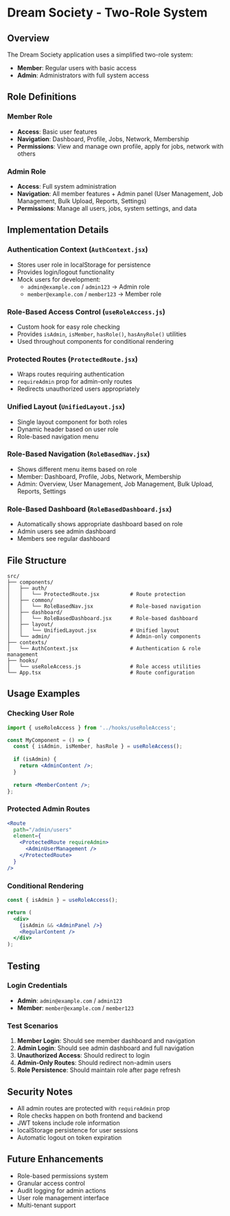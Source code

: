 # Dream Society - Two-Role System

## Overview

The Dream Society application uses a simplified two-role system:
- **Member**: Regular users with basic access
- **Admin**: Administrators with full system access

## Role Definitions

### Member Role
- **Access**: Basic user features
- **Navigation**: Dashboard, Profile, Jobs, Network, Membership
- **Permissions**: View and manage own profile, apply for jobs, network with others

### Admin Role
- **Access**: Full system administration
- **Navigation**: All member features + Admin panel (User Management, Job Management, Bulk Upload, Reports, Settings)
- **Permissions**: Manage all users, jobs, system settings, and data

## Implementation Details

### Authentication Context (`AuthContext.jsx`)
- Stores user role in localStorage for persistence
- Provides login/logout functionality
- Mock users for development:
  - `admin@example.com` / `admin123` → Admin role
  - `member@example.com` / `member123` → Member role

### Role-Based Access Control (`useRoleAccess.js`)
- Custom hook for easy role checking
- Provides `isAdmin`, `isMember`, `hasRole()`, `hasAnyRole()` utilities
- Used throughout components for conditional rendering

### Protected Routes (`ProtectedRoute.jsx`)
- Wraps routes requiring authentication
- `requireAdmin` prop for admin-only routes
- Redirects unauthorized users appropriately

### Unified Layout (`UnifiedLayout.jsx`)
- Single layout component for both roles
- Dynamic header based on user role
- Role-based navigation menu

### Role-Based Navigation (`RoleBasedNav.jsx`)
- Shows different menu items based on role
- Member: Dashboard, Profile, Jobs, Network, Membership
- Admin: Overview, User Management, Job Management, Bulk Upload, Reports, Settings

### Role-Based Dashboard (`RoleBasedDashboard.jsx`)
- Automatically shows appropriate dashboard based on role
- Admin users see admin dashboard
- Members see regular dashboard

## File Structure

```
src/
├── components/
│   ├── auth/
│   │   └── ProtectedRoute.jsx          # Route protection
│   ├── common/
│   │   └── RoleBasedNav.jsx            # Role-based navigation
│   ├── dashboard/
│   │   └── RoleBasedDashboard.jsx      # Role-based dashboard
│   ├── layout/
│   │   └── UnifiedLayout.jsx           # Unified layout
│   └── admin/                          # Admin-only components
├── contexts/
│   └── AuthContext.jsx                 # Authentication & role management
├── hooks/
│   └── useRoleAccess.js                # Role access utilities
└── App.tsx                             # Route configuration
```

## Usage Examples

### Checking User Role
```jsx
import { useRoleAccess } from '../hooks/useRoleAccess';

const MyComponent = () => {
  const { isAdmin, isMember, hasRole } = useRoleAccess();
  
  if (isAdmin) {
    return <AdminContent />;
  }
  
  return <MemberContent />;
};
```

### Protected Admin Routes
```jsx
<Route 
  path="/admin/users" 
  element={
    <ProtectedRoute requireAdmin>
      <AdminUserManagement />
    </ProtectedRoute>
  } 
/>
```

### Conditional Rendering
```jsx
const { isAdmin } = useRoleAccess();

return (
  <div>
    {isAdmin && <AdminPanel />}
    <RegularContent />
  </div>
);
```

## Testing

### Login Credentials
- **Admin**: `admin@example.com` / `admin123`
- **Member**: `member@example.com` / `member123`

### Test Scenarios
1. **Member Login**: Should see member dashboard and navigation
2. **Admin Login**: Should see admin dashboard and full navigation
3. **Unauthorized Access**: Should redirect to login
4. **Admin-Only Routes**: Should redirect non-admin users
5. **Role Persistence**: Should maintain role after page refresh

## Security Notes

- All admin routes are protected with `requireAdmin` prop
- Role checks happen on both frontend and backend
- JWT tokens include role information
- localStorage persistence for user sessions
- Automatic logout on token expiration

## Future Enhancements

- Role-based permissions system
- Granular access control
- Audit logging for admin actions
- User role management interface
- Multi-tenant support 